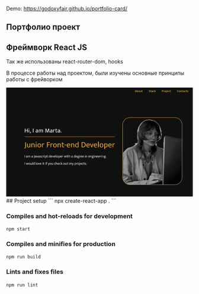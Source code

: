 
Demo: https://godoxyfair.github.io/portfolio-card/

## Портфолио проект
## Фреймворк React JS

Так же использованы react-router-dom, hooks

В процессе работы над проектом, были изучены основные принципы работы с фрейворком

<img src="src/componets/images/preview.png" alt="preview"/>
## Project setup
```
npx create-react-app . 
```

### Compiles and hot-reloads for development
```
npm start
```

### Compiles and minifies for production
```
npm run build
```

### Lints and fixes files
```
npm run lint
```


